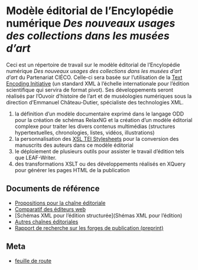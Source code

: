 # Modèle éditorial de l’Encylopédie numérique *Des nouveaux usages des collections dans les musées d’art*

Ceci est un répertoire de travail sur le modèle éditorial de l’Encylopédie numérique *Des nouveaux usages des collections dans les musées d’art d’art* du Partenariat CIÉCO. Celle-ci sera basée sur l’utilisation de la [Text Encoding Initiative](http://www.tei-c.org) (un standard XML à l’échelle internationale pour l’édition scientifique qui servira de format pivot). Ses développements seront réalisés par l’Ouvoir d’histoire de l’art et de muséologies numériques sous la direction d’Emmanuel Château-Dutier, spécialiste des technologies XML.

1. la définition d’un modèle documentaire exprimé dans le langage ODD pour la création de schémas RelaxNG et la création d’un modèle éditorial complexe pour traiter les divers contenus multimédias (structures hypertextuelles, chronologies, listes, vidéos, illustrations)
2. la personnalisation des [XSL TEI Stylesheets](http://www.tei-c.org/tools/stylesheets/)
    pour la conversion des manuscrits des auteurs dans ce modèle éditorial
3. le déploiement de plusieurs outils pour assister le travail d’édition tels que LEAF-Writer.
4. des transformations XSLT ou des développements réalisés en XQuery pour générer les pages HTML de la publication

## Documents de référence

- [Propositions pour la chaîne éditoriale](./chaine-editoriale.md)
- [Comparatif des éditeurs web](./benchmark-editeur-web.csv)
- [Schémas XML pour l’édition structurée](Shémas XML pour l’édition)
- [Autres chaînes éditoriales](./chaines.md)
- [Rapport de recherche sur les forges de publication (preprint)](https://ecrinum.gitpages.huma-num.fr/publishing-workflow-report-preprint/)

## Meta

- [feuille de route](https://github.com/ouvroir/encyclopedie/milestones?direction=asc&sort=due_date&state=open)
